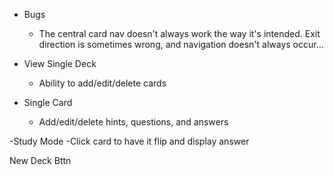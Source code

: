 - Bugs
    - The central card nav doesn't always work the way it's intended. Exit direction is sometimes wrong, and navigation doesn't always occur...

- View Single Deck
  - Ability to add/edit/delete cards

- Single Card
  - Add/edit/delete hints, questions, and answers


-Study Mode 
  -Click card to have it flip and display answer

New Deck Bttn